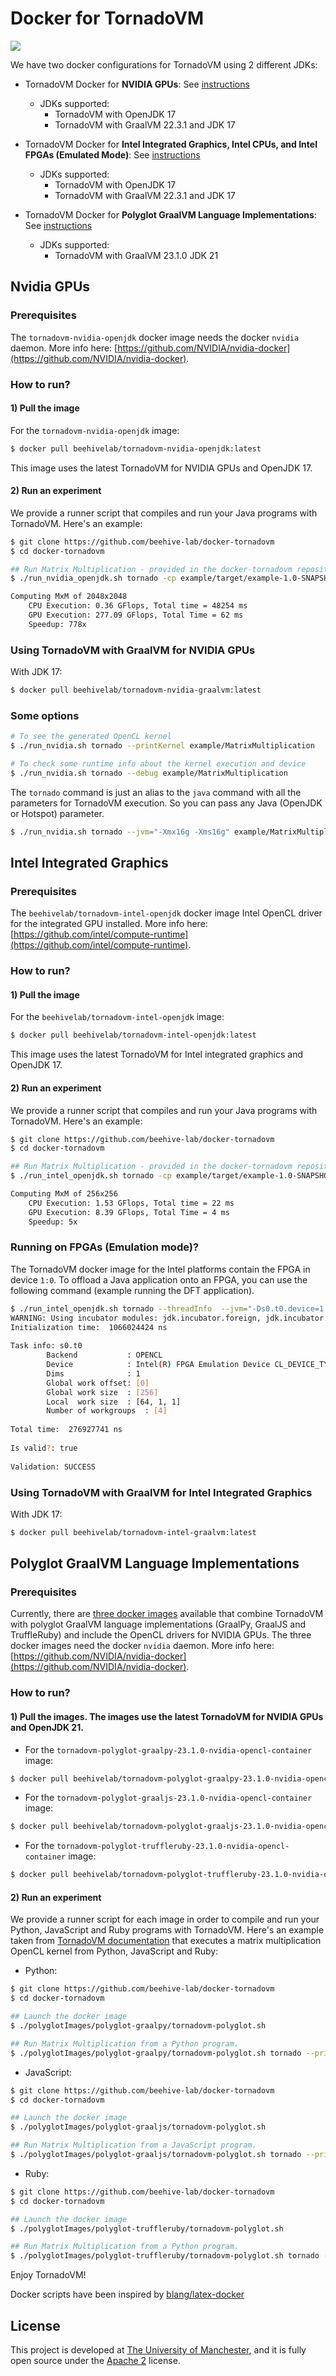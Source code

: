 # Docker for TornadoVM

[![](https://img.shields.io/badge/License-Apache%202.0-orange.svg)](https://opensource.org/licenses/Apache-2.0)

We have two docker configurations for TornadoVM using 2 different JDKs:

* TornadoVM Docker for **NVIDIA GPUs**: See [instructions](https://github.com/beehive-lab/docker-tornadovm#nvidia-gpus)
    * JDKs supported:
	    * TornadoVM with OpenJDK 17
		* TornadoVM with GraalVM 22.3.1 and JDK 17
* TornadoVM Docker for **Intel Integrated Graphics, Intel CPUs, and Intel FPGAs (Emulated Mode)**: See [instructions](https://github.com/beehive-lab/docker-tornadovm#intel-integrated-graphics)
    * JDKs supported:
	    * TornadoVM with OpenJDK 17
		* TornadoVM with GraalVM 22.3.1 and JDK 17

* TornadoVM Docker for **Polyglot GraalVM Language Implementations**: See [instructions](https://github.com/beehive-lab/docker-tornadovm#polyglot-graalvm-language-implementations)
    * JDKs supported:
	    * TornadoVM with GraalVM 23.1.0 JDK 21

## Nvidia GPUs

### Prerequisites

The `tornadovm-nvidia-openjdk` docker image needs the docker `nvidia` daemon.  More info here: [https://github.com/NVIDIA/nvidia-docker](https://github.com/NVIDIA/nvidia-docker).

### How to run?

#### 1) Pull the image

For the `tornadovm-nvidia-openjdk` image:
```bash
$ docker pull beehivelab/tornadovm-nvidia-openjdk:latest
```

This image uses the latest TornadoVM for NVIDIA GPUs and OpenJDK 17.

#### 2) Run an experiment

We provide a runner script that compiles and run your Java programs with TornadoVM. Here's an example:

```bash
$ git clone https://github.com/beehive-lab/docker-tornadovm
$ cd docker-tornadovm

## Run Matrix Multiplication - provided in the docker-tornadovm repository
$ ./run_nvidia_openjdk.sh tornado -cp example/target/example-1.0-SNAPSHOT.jar example.MatrixMultiplication

Computing MxM of 2048x2048
	CPU Execution: 0.36 GFlops, Total time = 48254 ms
	GPU Execution: 277.09 GFlops, Total Time = 62 ms
	Speedup: 778x 
```

### Using TornadoVM with GraalVM for NVIDIA GPUs

With JDK 17:

```bash
$ docker pull beehivelab/tornadovm-nvidia-graalvm:latest
```

### Some options

```bash
# To see the generated OpenCL kernel
$ ./run_nvidia.sh tornado --printKernel example/MatrixMultiplication

# To check some runtime info about the kernel execution and device
$ ./run_nvidia.sh tornado --debug example/MatrixMultiplication
```

The `tornado` command is just an alias to the `java` command with all the parameters for TornadoVM execution. So you can pass any Java (OpenJDK or Hotspot) parameter.

```bash
$ ./run_nvidia.sh tornado --jvm="-Xmx16g -Xms16g" example/MatrixMultiplication
```

## Intel Integrated Graphics

### Prerequisites

The `beehivelab/tornadovm-intel-openjdk` docker image Intel OpenCL driver for the integrated GPU installed.  More info here: [https://github.com/intel/compute-runtime](https://github.com/intel/compute-runtime).

### How to run?

#### 1) Pull the image

For the `beehivelab/tornadovm-intel-openjdk` image:
```bash
$ docker pull beehivelab/tornadovm-intel-openjdk:latest
```

This image uses the latest TornadoVM for Intel integrated graphics and OpenJDK 17.

#### 2) Run an experiment

We provide a runner script that compiles and run your Java programs with TornadoVM. Here's an example:

```bash
$ git clone https://github.com/beehive-lab/docker-tornadovm
$ cd docker-tornadovm

## Run Matrix Multiplication - provided in the docker-tornadovm repository
$ ./run_intel_openjdk.sh tornado -cp example/target/example-1.0-SNAPSHOT.jar example.MatrixMultiplication 256

Computing MxM of 256x256
	CPU Execution: 1.53 GFlops, Total time = 22 ms
	GPU Execution: 8.39 GFlops, Total Time = 4 ms
	Speedup: 5x
```

### Running on FPGAs (Emulation mode)? 

The TornadoVM docker image for the Intel platforms contain the FPGA in device `1:0`. 
To offload a Java application onto an FPGA, you can use the following command (example running the DFT application).

```bash
$ ./run_intel_openjdk.sh tornado --threadInfo  --jvm="-Ds0.t0.device=1:0" -m tornado.examples/uk.ac.manchester.tornado.examples.dynamic.DFTDynamic 256 default 1
WARNING: Using incubator modules: jdk.incubator.foreign, jdk.incubator.vector
Initialization time:  1066024424 ns
 
Task info: s0.t0
        Backend           : OPENCL
        Device            : Intel(R) FPGA Emulation Device CL_DEVICE_TYPE_ACCELERATOR (available)
        Dims              : 1
        Global work offset: [0]
        Global work size  : [256]
        Local  work size  : [64, 1, 1]
        Number of workgroups  : [4]
 
Total time:  276927741 ns 
 
Is valid?: true
 
Validation: SUCCESS 
```

### Using TornadoVM with GraalVM for Intel Integrated Graphics

With JDK 17:

```bash
$ docker pull beehivelab/tornadovm-intel-graalvm:latest
```

## Polyglot GraalVM Language Implementations

### Prerequisites

Currently, there are [three docker images](https://github.com/beehive-lab/docker-tornadovm/tree/master/polyglotImages) available that combine TornadoVM with polyglot GraalVM language implementations (GraalPy, GraalJS and TruffleRuby) and include the OpenCL drivers for NVIDIA GPUs.
The three docker images need the docker `nvidia` daemon.  More info here: [https://github.com/NVIDIA/nvidia-docker](https://github.com/NVIDIA/nvidia-docker).

### How to run?

#### 1) Pull the images. The images use the latest TornadoVM for NVIDIA GPUs and OpenJDK 21.

* For the `tornadovm-polyglot-graalpy-23.1.0-nvidia-opencl-container` image:
```bash
$ docker pull beehivelab/tornadovm-polyglot-graalpy-23.1.0-nvidia-opencl-container:latest
```

* For the `tornadovm-polyglot-graaljs-23.1.0-nvidia-opencl-container` image:
```bash
$ docker pull beehivelab/tornadovm-polyglot-graaljs-23.1.0-nvidia-opencl-container:latest
```

* For the `tornadovm-polyglot-truffleruby-23.1.0-nvidia-opencl-container` image:
```bash
$ docker pull beehivelab/tornadovm-polyglot-truffleruby-23.1.0-nvidia-opencl-container:latest
```

#### 2) Run an experiment

We provide a runner script for each image in order to compile and run your Python, JavaScript and Ruby programs with TornadoVM. Here's an example taken from [TornadoVM documentation](https://tornadovm.readthedocs.io/en/latest/truffle-languages.html#c-run-the-examples) that executes a matrix multiplication OpenCL kernel from Python, JavaScript and Ruby:

* Python:
```bash
$ git clone https://github.com/beehive-lab/docker-tornadovm
$ cd docker-tornadovm

## Launch the docker image
$ ./polyglotImages/polyglot-graalpy/tornadovm-polyglot.sh

## Run Matrix Multiplication from a Python program.
$ ./polyglotImages/polyglot-graalpy/tornadovm-polyglot.sh tornado --printKernel --truffle python example/polyglot-examples/mxmWithTornadoVM.py
```

* JavaScript:
```bash
$ git clone https://github.com/beehive-lab/docker-tornadovm
$ cd docker-tornadovm

## Launch the docker image
$ ./polyglotImages/polyglot-graaljs/tornadovm-polyglot.sh

## Run Matrix Multiplication from a JavaScript program.
$ ./polyglotImages/polyglot-graaljs/tornadovm-polyglot.sh tornado --printKernel --truffle js example/polyglot-examples/mxmWithTornadoVM.js
```

* Ruby:
```bash
$ git clone https://github.com/beehive-lab/docker-tornadovm
$ cd docker-tornadovm

## Launch the docker image
$ ./polyglotImages/polyglot-truffleruby/tornadovm-polyglot.sh

## Run Matrix Multiplication from a Python program.
$ ./polyglotImages/polyglot-truffleruby/tornadovm-polyglot.sh tornado --printKernel --truffle ruby example/polyglot-examples/mxmWithTornadoVM.rb
```



Enjoy TornadoVM! 

Docker scripts have been inspired by [blang/latex-docker](https://github.com/blang/latex-docker)

## License

This project is developed at [The University of Manchester](https://www.manchester.ac.uk/), and it is fully open source under the [Apache 2](https://github.com/beehive-lab/docker-tornadovm/blob/master/LICENSE) license.

